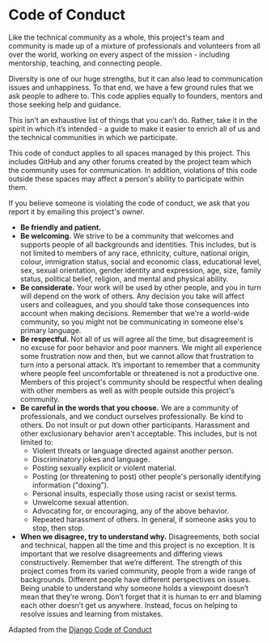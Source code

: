 # Code of Conduct

Like the technical community as a whole, this project's team and community is
made up of a mixture of professionals and volunteers from all over the world,
working on every aspect of the mission - including mentorship, teaching, and connecting people.

Diversity is one of our huge strengths, but it can also lead to communication issues and unhappiness.
To that end, we have a few ground rules that we ask people to adhere to. This code applies equally to
founders, mentors and those seeking help and guidance.

This isn’t an exhaustive list of things that you can’t do. Rather, take it in the spirit in which it’s
intended - a guide to make it easier to enrich all of us and the technical communities in which we participate.

This code of conduct applies to all spaces managed by this project. This includes GitHub and any other forums
created by the project team which the community uses for communication. In addition, violations
of this code outside these spaces may affect a person's ability to participate within them.

If you believe someone is violating the code of conduct, we ask that you report it by emailing
this project's owner.

* **Be friendly and patient.**
* **Be welcoming.** We strive to be a community that welcomes and supports people of all backgrounds and identities.
  This includes, but is not limited to members of any race, ethnicity, culture, national origin, colour,
  immigration status, social and economic class, educational level, sex, sexual orientation, gender identity
  and expression, age, size, family status, political belief, religion, and mental and physical ability.
* **Be considerate.** Your work will be used by other people, and you in turn will depend on the work of others.
  Any decision you take will affect users and colleagues, and you should take those consequences into account
  when making decisions. Remember that we're a world-wide community, so you might not be communicating in someone
  else's primary language.
* **Be respectful.** Not all of us will agree all the time, but disagreement is no excuse for poor behavior and
  poor manners. We might all experience some frustration now and then, but we cannot allow that frustration to
  turn into a personal attack. It’s important to remember that a community where people feel uncomfortable or
  threatened is not a productive one. Members of this project's community should be respectful when dealing with other
  members as well as with people outside this project's community.
* **Be careful in the words that you choose.** We are a community of professionals, and we conduct ourselves
  professionally. Be kind to others. Do not insult or put down other participants. Harassment and other
  exclusionary behavior aren't acceptable. This includes, but is not limited to:
  * Violent threats or language directed against another person.
  * Discriminatory jokes and language.
  * Posting sexually explicit or violent material.
  * Posting (or threatening to post) other people's personally identifying information ("doxing").
  * Personal insults, especially those using racist or sexist terms.
  * Unwelcome sexual attention.
  * Advocating for, or encouraging, any of the above behavior.
  * Repeated harassment of others. In general, if someone asks you to stop, then stop.
* **When we disagree, try to understand why.** Disagreements, both social and technical, happen all the time and
  this project is no exception. It is important that we resolve disagreements and differing views constructively.
  Remember that we’re different. The strength of this project comes from its varied community, people from a wide range
  of backgrounds. Different people have different perspectives on issues. Being unable to understand why someone
  holds a viewpoint doesn’t mean that they’re wrong. Don’t forget that it is human to err and blaming each other
  doesn’t get us anywhere. Instead, focus on helping to resolve issues and learning from mistakes.
  
Adapted from the [Django Code of Conduct](https://www.djangoproject.com/conduct/)
